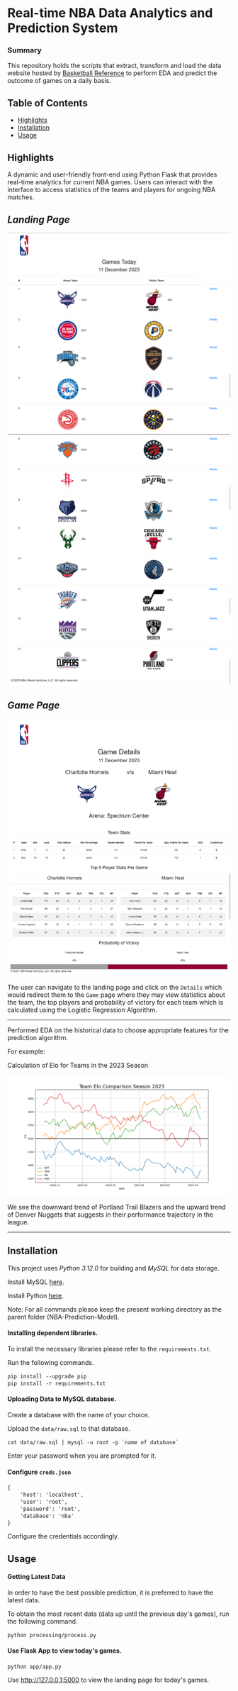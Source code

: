 ﻿# Real-time NBA Data Analytics and Prediction System

### Summary

This repository holds the scripts that extract, transform and load the data website hosted by [Basketball Reference](https://www.basketball-reference.com/) to perform EDA and predict the outcome of games on a daily basis. 

## Table of Contents

- [Highlights](#features)
- [Installation](#installation)
- [Usage](#usage)


## Highlights

A dynamic and user-friendly front-end using Python Flask that provides real-time analytics for current NBA games. Users can interact with the interface to access statistics of the teams and players for ongoing NBA matches. 


*Landing Page*
---

![Landing Page](images/landing_page.png)


*Game Page*
---

![Game Page](images/game.png)

The user can navigate to the landing page and click on the `Details` which would redirect them to the `Game` page where they may view statistics about the team, the top players and probability of victory for each team which is calculated using the Logistic Regression Algorithm.

---

Performed EDA on the historical data to choose appropriate features for the prediction algorithm. 

For example:

Calculation of Elo for Teams in the 2023 Season

![Elo](images/elo.png)

We see the downward trend of Portland Trail Blazers and the upward trend of Denver Nuggets that suggests in their performance trajectory in the league. 

---

## Installation

This project uses *Python 3.12.0* for building and *MySQL* for data storage.

Install MySQL [here](https://www.mysql.com/downloads/).

Install Python [here](https://www.python.org/downloads/).


Note: For all commands please keep the present working directory as the parent folder (NBA-Prediction-Model). 

#### Installing dependent libraries.

To install the necessary libraries please refer to the ```requirements.txt```.

Run the following commands.

```
pip install --upgrade pip
pip install -r requirements.txt
```

#### Uploading Data to MySQL database.

Create a database with the name of your choice. 

Upload the `data/raw.sql` to that database. 

```
cat data/raw.sql | mysql -u root -p `name of database`
```

Enter your password when you are prompted for it.

#### Configure `creds.json`

```
{
    'host': 'localhost',
    'user': 'root',
    'password': 'root',
    'database': 'nba'
}
```

Configure the credentials accordingly. 

## Usage

#### Getting Latest Data

In order to have the best possible prediction, it is preferred to have the latest data.

To obtain the most recent data (data up until the previous day's games), run the following command.

```
python processing/process.py
```

#### Use Flask App to view today's games.

```
python app/app.py
```

Use http://127.0.0.1:5000 to view the landing page for today's games.
